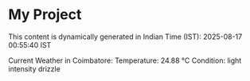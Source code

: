 # My Project

This content is dynamically generated in Indian Time (IST): 2025-08-17 00:55:40 IST


Current Weather in Coimbatore:
Temperature: 24.88 °C
Condition: light intensity drizzle
